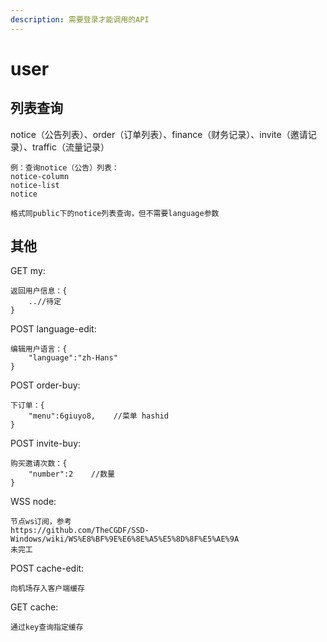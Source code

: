 ```yaml
---
description: 需要登录才能调用的API
---
```


# user

## 列表查询

notice（公告列表）、order（订单列表）、finance（财务记录）、invite（邀请记录）、traffic（流量记录）

```text
例：查询notice（公告）列表：
notice-column
notice-list
notice

格式同public下的notice列表查询，但不需要language参数
```

## 其他

GET my:

```text
返回用户信息：{
    ..//待定
}
```

POST language-edit:

```text
编辑用户语言：{
    "language":"zh-Hans"
}
```

POST order-buy:

```text
下订单：{
    "menu":6giuyo8,    //菜单 hashid
}
```

POST invite-buy:

```text
购买邀请次数：{
    "number":2    //数量
}
```

WSS node:

```text
节点ws订阅，参考
https://github.com/TheCGDF/SSD-Windows/wiki/WS%E8%BF%9E%E6%8E%A5%E5%8D%8F%E5%AE%9A
未完工
```

POST cache-edit:

```text
向机场存入客户端缓存
```

GET cache:

```text
通过key查询指定缓存
```

